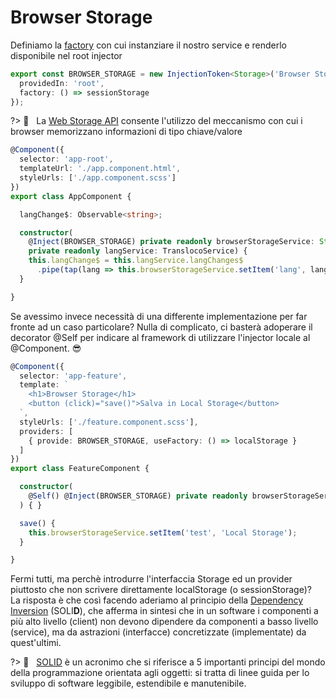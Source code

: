# Browser Storage

Definiamo la [factory](https://en.wikipedia.org/wiki/Factory_method_pattern) con cui instanziare il nostro service e renderlo disponibile nel root injector

```typescript
export const BROWSER_STORAGE = new InjectionToken<Storage>('Browser Storage', {
  providedIn: 'root',
  factory: () => sessionStorage
});
```

?> :open_book: &nbsp; La [Web Storage API](https://developer.mozilla.org/en-US/docs/Web/API/Web_Storage_API) consente l'utilizzo del meccanismo con cui i browser memorizzano informazioni di tipo chiave/valore


```typescript
@Component({
  selector: 'app-root',
  templateUrl: './app.component.html',
  styleUrls: ['./app.component.scss']
})
export class AppComponent {

  langChange$: Observable<string>;

  constructor(
    @Inject(BROWSER_STORAGE) private readonly browserStorageService: Storage,
    private readonly langService: TranslocoService) {
    this.langChange$ = this.langService.langChanges$
      .pipe(tap(lang => this.browserStorageService.setItem('lang', lang)));
  }

}
```

Se avessimo invece necessità di una differente implementazione per far fronte ad un caso particolare? Nulla di complicato, ci basterà adoperare il decorator @Self per indicare al framework di utilizzare l'injector locale al @Component. :sunglasses:

```typescript
@Component({
  selector: 'app-feature',
  template: `
    <h1>Browser Storage</h1>
    <button (click)="save()">Salva in Local Storage</button>
  `,
  styleUrls: ['./feature.component.scss'],
  providers: [
    { provide: BROWSER_STORAGE, useFactory: () => localStorage }
  ]
})
export class FeatureComponent {

  constructor(
    @Self() @Inject(BROWSER_STORAGE) private readonly browserStorageService: Storage
  ) { }

  save() {
    this.browserStorageService.setItem('test', 'Local Storage');
  }

}
```

Fermi tutti, ma perchè introdurre l'interfaccia Storage ed un provider piuttosto che non scrivere direttamente localStorage (o sessionStorage)?<br/>
La risposta è che così facendo aderiamo al principio della [Dependency Inversion](https://en.wikipedia.org/wiki/Dependency_inversion_principle) (SOLI**D**), che afferma in sintesi che in un software i componenti a più alto livello (client) non devono dipendere da componenti a basso livello (service), ma da astrazioni (interfacce) concretizzate (implementate) da quest'ultimi.

?> :open_book: &nbsp; [SOLID](https://en.wikipedia.org/wiki/SOLID) è un acronimo che si riferisce a 5 importanti principi del mondo della programmazione orientata agli oggetti: si tratta di linee guida per lo sviluppo di software leggibile, estendibile e manutenibile. 


